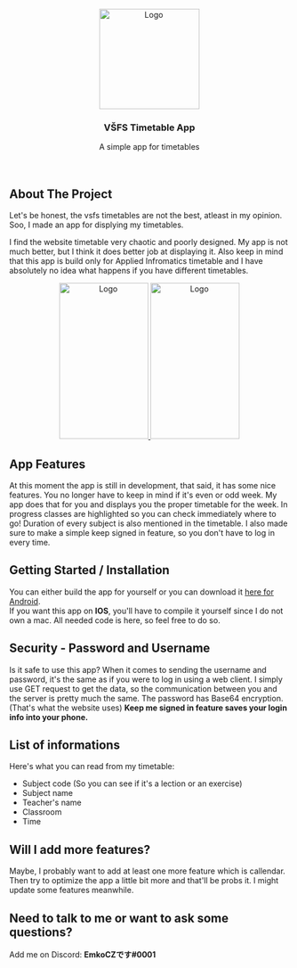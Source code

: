 <!-- PROJECT LOGO -->
<br />
<div align="center">
  <a href="https://www.vsfs.cz/">
    <img src="https://cdn.discordapp.com/attachments/355715828513112064/1025150783177621664/vsfs.png" alt="Logo" width="180" height="180">
  </a>

  <h3 align="center">VŠFS Timetable App</h3>

  <p align="center">
    A simple app for timetables
    <br />
    <br />
    <br />
  </p>
</div>

<!-- ABOUT THE PROJECT -->
## About The Project

Let's be honest, the vsfs timetables are not the best, atleast in my opinion. Soo, I made an app for displying my timetables.

I find the website timetable very chaotic and poorly designed. My app is not much better, but I think it does better job at displaying it.
Also keep in mind that this app is build only for Applied Infromatics timetable and I have absolutely no idea what happens if you have different timetables.

<div align="center">
  <a href="https://cdn.discordapp.com/attachments/355715828513112064/1025165249525067806/unknown.png">
     <img src="https://cdn.discordapp.com/attachments/355715828513112064/1025165249525067806/unknown.png" alt="Logo" width="160" height="280">
  </a>
  <a href="https://cdn.discordapp.com/attachments/355715828513112064/1025166063698194462/unknown.png">
    <img src="https://cdn.discordapp.com/attachments/355715828513112064/1025166063698194462/unknown.png" alt="Logo" width="160" height="280">
  </a>
</div>

<!-- FEATURES -->
## App Features

At this moment the app is still in development, that said, it has some nice features.
You no longer have to keep in mind if it's even or odd week. My app does that for you and displays you the proper timetable for the week.
In progress classes are highlighted so you can check immediately where to go! Duration of every subject is also mentioned in the timetable.
I also made sure to make a simple keep signed in feature, so you don't have to log in every time.

<!-- GETTING STARTED / INSTALATION -->
## Getting Started / Installation

You can either build the app for yourself or you can download it <a href="https://github.com/EmkoCZ/VSFS/releases/tag/Beta">here for Android</a>.<br>
If you want this app on **IOS**, you'll have to compile it yourself since I do not own a mac. All needed code is here, so feel free to do so.

<!-- SECURITY -->
## Security - Password and Username

Is it safe to use this app? When it comes to sending the username and password, it's the same as if you were to log in using a web client. I simply use GET
request to get the data, so the communication between you and the server is pretty much the same. The password has Base64 encryption. (That's what the website uses)
**Keep me signed in feature saves your login info into your phone.**

<!-- LIST -->
## List of informations

Here's what you can read from my timetable:
* Subject code (So you can see if it's a lection or an exercise)
* Subject name
* Teacher's name
* Classroom
* Time

<!-- NEW FEATURES -->
## Will I add more features?

Maybe, I probably want to add at least one more feature which is callendar. Then try to optimize the app a little bit more and that'll be probs it.
I might update some features meanwhile.

<!--CONTACT -->
## Need to talk to me or want to ask some questions?

Add me on Discord: **EmkoCZです#0001**
